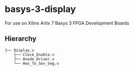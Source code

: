 # basys-3-display
For use on Xilinx Artix 7 Basys 3 FPGA Development Boards

## Hierarchy
```
├── Display.v
    ├── Clock_Enable.v
    ├── Anode_Driver.v
    └── Hex_To_Sev_Seg.v
```
